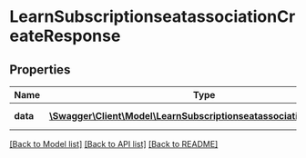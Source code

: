 # LearnSubscriptionseatassociationCreateResponse

## Properties
Name | Type | Description | Notes
------------ | ------------- | ------------- | -------------
**data** | [**\Swagger\Client\Model\LearnSubscriptionseatassociationCreateData**](LearnSubscriptionseatassociationCreateData.md) | ID of new record | 

[[Back to Model list]](../README.md#documentation-for-models) [[Back to API list]](../README.md#documentation-for-api-endpoints) [[Back to README]](../README.md)


